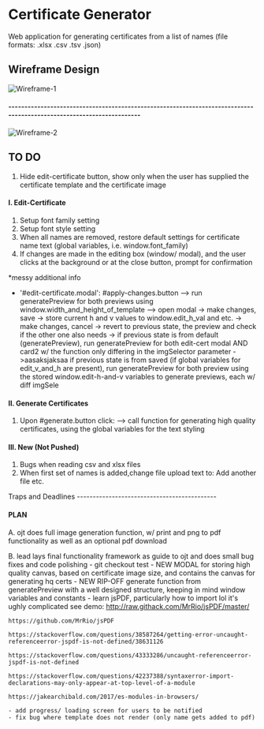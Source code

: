 # Certificate Generator
Web application for generating certificates from a list of names (file formats: .xlsx .csv .tsv .json)

## Wireframe Design
![Wireframe-1](https://github.com/yulyen/certificate_generator/blob/LAdevelop/wireframe.png)
#### ---------------------------------------------------------------------------------------------------------------------
![Wireframe-2](https://github.com/yulyen/certificate_generator/blob/LAdevelop/wireframe-2.png)





## TO DO
1. Hide edit-certificate button, show only when the user has supplied the certificate template and the certificate image

#### I. Edit-Certificate
1. Setup font family setting
2. Setup font style setting
3. When all names are removed, restore default settings for certificate name text (global variables, i.e. window.font_family)
4. If changes are made in the editing box (window/ modal), and the user clicks at the background or at the close button, prompt for confirmation 

*messy additional info
- '#edit-certificate.modal': #apply-changes.button
    --> run generatePreview for both previews using window.width_and_height_of_template
    --> open modal  -> make changes, save   -> store current h and v values to window.edit_h_val and etc.
                    -> make changes, cancel -> revert to previous state, the preview and check if the other one also needs -> if previous state is from default (generatePreview), run generatePreview for both edit-cert modal AND card2 w/ the function only differing in the imgSelector parameter                                               ->aasaksjaksaa if previous state is from saved (if global variables for edit_v_and_h are present), run generatePreview for both preview using the stored window.edit-h-and-v variables to generate previews, each w/ diff imgSele

#### II. Generate Certificates
1. Upon #generate.button click: 
    --> call function for generating high quality certificates, using the global variables for the text styling


#### III. New (Not Pushed)
1. Bugs when reading csv and xlsx files
2. When first set of names is added,change file upload text to: Add another file etc.





Traps and Deadlines --------------------------------------------

#### PLAN
A. ojt does full image generation function, w/ print and png to pdf functionality as well as an optional pdf download

B. lead lays final functionality framework as guide to ojt and does small bug fixes and code polishing
	- git checkout test
	- NEW MODAL for storing high quality canvas, based on certificate image size, and contains the canvas for generating hq certs
	- NEW RIP-OFF generate function from generatePreview with a well designed structure, keeping in mind window variables and constants
	- learn jsPDF, particularly how to import lol it's ughly complicated
	see demo: http://raw.githack.com/MrRio/jsPDF/master/

	https://github.com/MrRio/jsPDF

	https://stackoverflow.com/questions/38587264/getting-error-uncaught-referenceerror-jspdf-is-not-defined/38631126

	https://stackoverflow.com/questions/43333286/uncaught-referenceerror-jspdf-is-not-defined

	https://stackoverflow.com/questions/42237388/syntaxerror-import-declarations-may-only-appear-at-top-level-of-a-module

	https://jakearchibald.com/2017/es-modules-in-browsers/

	- add progress/ loading screen for users to be notified
	- fix bug where template does not render (only name gets added to pdf)
